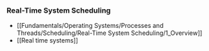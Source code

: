 ### Real-Time System Scheduling
- [[Fundamentals/Operating Systems/Processes and Threads/Scheduling/Real-Time System Scheduling/1_Overview]]
- [[Real time systems]]


